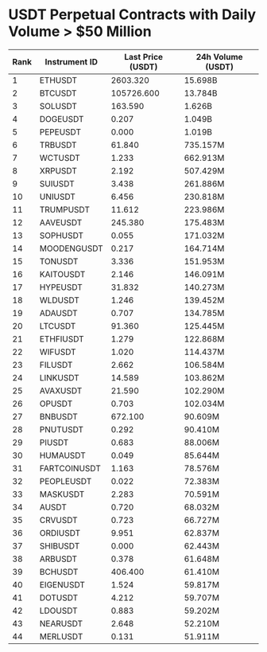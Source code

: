 # USDT Perpetual Contracts with Daily Volume > $50 Million

| Rank | Instrument ID | Last Price (USDT) | 24h Volume (USDT) |
|------|---------------|-------------------|-------------------|
| 1 | ETHUSDT | 2603.320 | 15.698B |
| 2 | BTCUSDT | 105726.600 | 13.784B |
| 3 | SOLUSDT | 163.590 | 1.626B |
| 4 | DOGEUSDT | 0.207 | 1.049B |
| 5 | PEPEUSDT | 0.000 | 1.019B |
| 6 | TRBUSDT | 61.840 | 735.157M |
| 7 | WCTUSDT | 1.233 | 662.913M |
| 8 | XRPUSDT | 2.192 | 507.429M |
| 9 | SUIUSDT | 3.438 | 261.886M |
| 10 | UNIUSDT | 6.456 | 230.818M |
| 11 | TRUMPUSDT | 11.612 | 223.986M |
| 12 | AAVEUSDT | 245.380 | 175.483M |
| 13 | SOPHUSDT | 0.055 | 171.032M |
| 14 | MOODENGUSDT | 0.217 | 164.714M |
| 15 | TONUSDT | 3.336 | 151.953M |
| 16 | KAITOUSDT | 2.146 | 146.091M |
| 17 | HYPEUSDT | 31.832 | 140.273M |
| 18 | WLDUSDT | 1.246 | 139.452M |
| 19 | ADAUSDT | 0.707 | 134.785M |
| 20 | LTCUSDT | 91.360 | 125.445M |
| 21 | ETHFIUSDT | 1.279 | 122.868M |
| 22 | WIFUSDT | 1.020 | 114.437M |
| 23 | FILUSDT | 2.662 | 106.584M |
| 24 | LINKUSDT | 14.589 | 103.862M |
| 25 | AVAXUSDT | 21.590 | 102.290M |
| 26 | OPUSDT | 0.703 | 102.034M |
| 27 | BNBUSDT | 672.100 | 90.609M |
| 28 | PNUTUSDT | 0.292 | 90.410M |
| 29 | PIUSDT | 0.683 | 88.006M |
| 30 | HUMAUSDT | 0.049 | 85.644M |
| 31 | FARTCOINUSDT | 1.163 | 78.576M |
| 32 | PEOPLEUSDT | 0.022 | 72.383M |
| 33 | MASKUSDT | 2.283 | 70.591M |
| 34 | AUSDT | 0.720 | 68.032M |
| 35 | CRVUSDT | 0.723 | 66.727M |
| 36 | ORDIUSDT | 9.951 | 62.837M |
| 37 | SHIBUSDT | 0.000 | 62.443M |
| 38 | ARBUSDT | 0.378 | 61.648M |
| 39 | BCHUSDT | 406.400 | 61.410M |
| 40 | EIGENUSDT | 1.524 | 59.817M |
| 41 | DOTUSDT | 4.212 | 59.707M |
| 42 | LDOUSDT | 0.883 | 59.202M |
| 43 | NEARUSDT | 2.648 | 52.210M |
| 44 | MERLUSDT | 0.131 | 51.911M |
